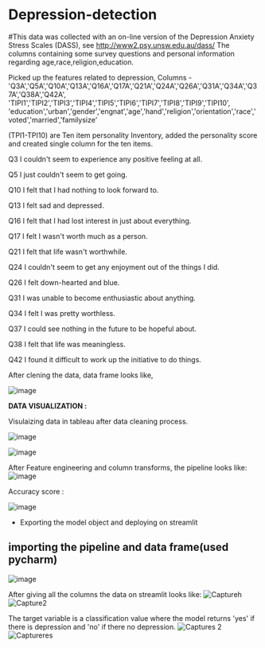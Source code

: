 # Depression-detection
#This data was collected with an on-line version of the Depression Anxiety Stress Scales (DASS), see http://www2.psy.unsw.edu.au/dass/
The columns containing some survey questions and personal information regarding age,race,religion,education.

Picked up the features related to depression,
Columns - 'Q3A','Q5A','Q10A','Q13A','Q16A','Q17A','Q21A','Q24A','Q26A','Q31A','Q34A','Q37A','Q38A','Q42A',
         'TIPI1','TIPI2','TIPI3','TIPI4','TIPI5','TIPI6','TIPI7','TIPI8','TIPI9','TIPI10',
         'education','urban','gender','engnat','age','hand','religion','orientation','race','voted','married','familysize'
  
(TPI1-TPI10) are Ten item personality Inventory, added the personality score and created single column for the ten items.

Q3	I couldn't seem to experience any positive feeling at all.

Q5	I just couldn&#39;t seem to get going.

Q10	I felt that I had nothing to look forward to.

Q13	I felt sad and depressed.

Q16	I felt that I had lost interest in just about everything.

Q17	I felt I wasn&#39;t worth much as a person.

Q21	I felt that life wasn&#39;t worthwhile.

Q24	I couldn&#39;t seem to get any enjoyment out of the things I did.

Q26	I felt down-hearted and blue.

Q31	I was unable to become enthusiastic about anything.

Q34	I felt I was pretty worthless.

Q37	I could see nothing in the future to be hopeful about.

Q38	I felt that life was meaningless.

Q42	I found it difficult to work up the initiative to do things.

After clening the data, data frame looks like,

![image](https://user-images.githubusercontent.com/91527488/161144503-043d8480-3986-4217-9004-0a7f7b666326.png)



**DATA VISUALIZATION :**

Visulaizing data in tableau after data cleaning process.

![image](https://user-images.githubusercontent.com/91527488/161142414-0ae151c4-9bc8-476f-848d-1870c4f3dd62.png)

![image](https://user-images.githubusercontent.com/91527488/161142862-230c2564-4923-43d1-b729-ea879674b6ae.png)

After Feature engineering and column transforms, the pipeline looks like:
![image](https://user-images.githubusercontent.com/91527488/161143671-79556578-db8c-4847-afd4-16d0c4346734.png)


Accuracy score :

![image](https://user-images.githubusercontent.com/91527488/161143790-35853e00-ee8c-406f-86c1-af815900ce96.png)

* Exporting the model object and deploying on streamlit

## importing the pipeline and data frame(used pycharm)

![image](https://user-images.githubusercontent.com/91527488/161144987-7df34f4c-e5b3-4867-9c74-ef9cc22a99fa.png)

After giving all the columns the data on streamlit looks like:
![Captureh](https://user-images.githubusercontent.com/91527488/161145405-5f4a0765-b8ac-40c5-bbb6-3ad5a00a247d.PNG)
![Capture2](https://user-images.githubusercontent.com/91527488/161146201-4506d95f-c1ce-4542-b41d-6d9d177fc5df.PNG)


The target variable is a classification value where the model returns 'yes' if there is depression and 'no' if there no depression.
![Captures 2](https://user-images.githubusercontent.com/91527488/161146037-67be7160-01b7-4364-8744-747306f7ae10.PNG)
![Captureres](https://user-images.githubusercontent.com/91527488/161146253-ef6af772-f322-4262-a6fc-32d0591ff642.PNG)



